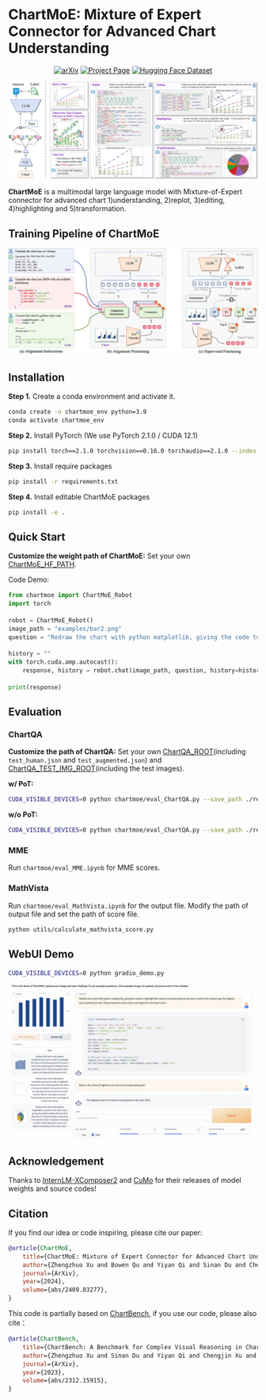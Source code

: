 # ChartMoE: Mixture of Expert Connector for Advanced Chart Understanding
<div align="center">

[![arXiv](https://img.shields.io/badge/ArXiv-Prepint-red)](https://arxiv.org/abs/2409.03277)
[![Project Page](https://img.shields.io/badge/Project-Page-brightgreen)](https://chartmoe.github.io/)
[![Hugging Face Dataset](https://img.shields.io/badge/Hugging%20Face-Model-blue)](https://huggingface.co/IDEA-FinAI/chartmoe)

</div>

![](./asset/teaser.png)

**ChartMoE** is a multimodal large language model with Mixture-of-Expert connector for advanced chart 1)understanding, 2)replot, 3)editing, 4)highlighting and 5)transformation. 

## Training Pipeline of ChartMoE
![Overview](./asset/train_pipeline.png)

## Installation
**Step 1.** Create a conda environment and activate it.

```bash
conda create -n chartmoe_env python=3.9
conda activate chartmoe_env
```

**Step 2.** Install PyTorch (We use PyTorch 2.1.0 / CUDA 12.1)

```bash
pip install torch==2.1.0 torchvision==0.16.0 torchaudio==2.1.0 --index-url https://download.pytorch.org/whl/cu121
```

**Step 3.** Install require packages

```bash
pip install -r requirements.txt
```

**Step 4.** Install editable ChartMoE packages

```bash
pip install -e .
```

## Quick Start
**Customize the weight path of ChartMoE:**
Set your own [ChartMoE_HF_PATH](https://github.com/Coobiw/ChartMoE/tree/master/chartmoe/utils/custom_path.py#L2).

Code Demo:

```python
from chartmoe import ChartMoE_Robot
import torch

robot = ChartMoE_Robot()
image_path = "examples/bar2.png"
question = "Redraw the chart with python matplotlib, giving the code to highlight the column corresponding to the year in which the student got the highest score (painting it red). Please keep the same colors and legend as the input chart."

history = ""
with torch.cuda.amp.autocast():
    response, history = robot.chat(image_path, question, history=history)

print(response)
```

## Evaluation

### ChartQA
**Customize the path of ChartQA:**
Set your own [ChartQA_ROOT](https://github.com/Coobiw/ChartMoE/tree/master/chartmoe/utils/custom_path.py#L5)(including `test_human.json` and `test_augmented.json`) and [ChartQA_TEST_IMG_ROOT](https://github.com/Coobiw/ChartMoE/tree/master/chartmoe/utils/custom_path.py#L6)(including the test images).

**w/ PoT:**
```bash
CUDA_VISIBLE_DEVICES=0 python chartmoe/eval_ChartQA.py --save_path ./results/chartqa_results_pot --pot
```

**w/o PoT:**
```bash
CUDA_VISIBLE_DEVICES=0 python chartmoe/eval_ChartQA.py --save_path ./results/chartqa_results
```

### MME
Run `chartmoe/eval_MME.ipynb` for MME scores.

### MathVista
Run `chartmoe/eval_MathVista.ipynb` for the output file. Modify the path of output file and set the path of score file.

```bash
python utils/calculate_mathvista_score.py 
```

## WebUI Demo

```bash
CUDA_VISIBLE_DEVICES=0 python gradio_demo.py 
```

![](./gradio_demo_pics/gradio_demo1.jpg)

## Acknowledgement
Thanks to [InternLM-XComposer2](https://github.com/InternLM/InternLM-XComposer/tree/main/InternLM-XComposer-2.0) and [CuMo](https://github.com/SHI-Labs/CuMo) for their releases of model weights and source codes!

## Citation
If you find our idea or code inspiring, please cite our paper:
```bibtex
@article{ChartMoE,
    title={ChartMoE: Mixture of Expert Connector for Advanced Chart Understanding},
    author={Zhengzhuo Xu and Bowen Qu and Yiyan Qi and Sinan Du and Chengjin Xu and Chun Yuan and Jian Guo},
    journal={ArXiv},
    year={2024},
    volume={abs/2409.03277},
}
```
This code is partially based on [ChartBench](https://chartbench.github.io/), if you use our code, please also cite：
```bibtex
@article{ChartBench,
    title={ChartBench: A Benchmark for Complex Visual Reasoning in Charts},
    author={Zhengzhuo Xu and Sinan Du and Yiyan Qi and Chengjin Xu and Chun Yuan and Jian Guo},
    journal={ArXiv},
    year={2023},
    volume={abs/2312.15915},
}
```